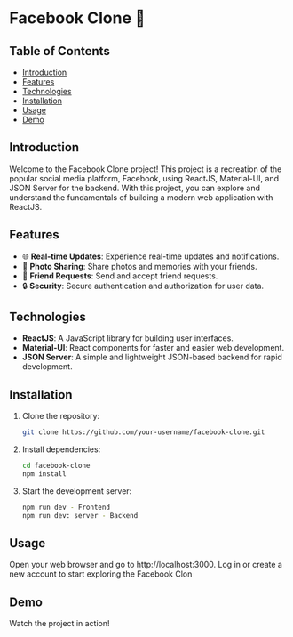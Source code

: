 # Facebook Clone 🚀

## Table of Contents

- [Introduction](#introduction)
- [Features](#features)
- [Technologies](#technologies)
- [Installation](#installation)
- [Usage](#usage)
- [Demo](#demo)

## Introduction

Welcome to the Facebook Clone project! This project is a recreation of the popular social media platform, Facebook, using ReactJS, Material-UI, and JSON Server for the backend. With this project, you can explore and understand the fundamentals of building a modern web application with ReactJS.

## Features

- 🌐 **Real-time Updates**: Experience real-time updates and notifications.
- 📸 **Photo Sharing**: Share photos and memories with your friends.
- 👥 **Friend Requests**: Send and accept friend requests.
- 🔒 **Security**: Secure authentication and authorization for user data.

## Technologies

- **ReactJS**: A JavaScript library for building user interfaces.
- **Material-UI**: React components for faster and easier web development.
- **JSON Server**: A simple and lightweight JSON-based backend for rapid development.

## Installation

1. Clone the repository:
   ```bash
   git clone https://github.com/your-username/facebook-clone.git
2. Install dependencies:
   ```bash
   cd facebook-clone
   npm install
4. Start the development server:
    ```bash
    npm run dev - Frontend 
    npm run dev: server - Backend

## Usage 

Open your web browser and go to http://localhost:3000.
Log in or create a new account to start exploring the Facebook Clon

## Demo
Watch the project in action!
